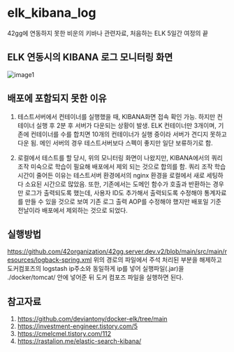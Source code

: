 # elk_kibana_log
42gg에 연동하지 못한 비운의 키바나 관련자료, 처음하는 ELK 5일간 여정의 끝


## ELK 연동시의 KIBANA 로그 모니터링 화면
![image1](https://github.com/FeFe2200/elk_kibana_log/assets/67796301/a45d0a4a-2ba5-491d-bce0-f2dfc48450b8)


## 배포에 포함되지 못한 이유
1. 테스트서버에서 컨테이너를 실행했을 때, KIBANA화면 접속 확인 가능.
하지만 컨테이너 실행 후 2분 후 서버가 다운되는 상황이 발생.
ELK 컨테이너만 3개이며, 기존에 컨테이너를 수를 합치면 10개의 컨테이너가 실행 중이라 서버가 견디지 못하고 다운 됨.
메인 서버의 경우 테스트서버보다 스펙이 좋지만 일단 보류하기로 함.

2. 로컬에서 테스트를 할 당시, 위의 모니터링 화면이 나왔지만, KIBANA에서의 쿼리 조작 미숙으로 학습이 필요해 배포에서 제외 되는 것으로 합의를 함.
쿼리 조작 학습 시간이 줄어든 이유는 테스트서버 환경에서의 nginx 환경을 로컬에서 새로 세팅하다 소요된 시간으로 많았음.
또한, 기존에서는 도메인 함수가 호출과 반환하는 경우만 로그가 출력되도록 했는데, 사용자 ID도 추가해서 출력되도록 수정해야 통계자료를 만들 수 있을 것으로 보여
기존 로그 출력 AOP를 수정해야 했지만 배포일 기준 전날이라 배포에서 제외하는 것으로 되었다.

## 실행방법
https://github.com/42organization/42gg.server.dev.v2/blob/main/src/main/resources/logback-spring.xml
위의 경로의 파일에서 주석 처리된 부분을 해제하고 도커컴포즈의 logstash ip주소와 동일하게 ip를 넣어 실행파일(.jar)을
./docker/tomcat/ 안에 넣어준 뒤 도커 컴포즈 파일을 실행하면 된다.


## 참고자료
1. https://github.com/deviantony/docker-elk/tree/main
2. https://investment-engineer.tistory.com/5
3. https://cmelcmel.tistory.com/112
4. https://rastalion.me/elastic-search-kibana/

